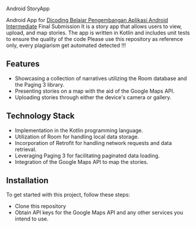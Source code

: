 Android StoryApp

Android App for [Dicoding Belajar Pengembangan Aplikasi Android Intermediate](https://www.dicoding.com/academies/352) Final Submission
It is a story app that allows users to view, upload, and map stories. The app is written in Kotlin and includes unit tests to ensure the quality of the code
Please use this repository as reference only, every plagiarism get automated detected !!!

## Features

- Showcasing a collection of narratives utilizing the Room database and the Paging 3 library.
- Presenting stories on a map with the aid of the Google Maps API.
- Uploading stories through either the device's camera or gallery.

## Technology Stack

- Implementation in the Kotlin programming language.
- Utilization of Room for handling local data storage.
- Incorporation of Retrofit for handling network requests and data retrieval.
- Leveraging Paging 3 for facilitating paginated data loading.
- Integration of the Google Maps API to map the stories.

## Installation
To get started with this project, follow these steps:

- Clone this repository
- Obtain API keys for the Google Maps API and any other services you intend to use.
